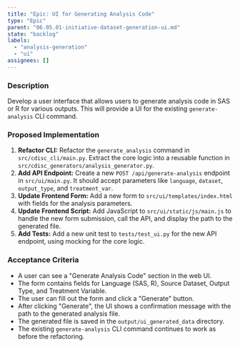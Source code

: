 ```yaml
---
title: "Epic: UI for Generating Analysis Code"
type: "Epic"
parent: "06.05.01-initiative-dataset-generation-ui.md"
state: "backlog"
labels:
  - "analysis-generation"
  - "ui"
assignees: []
---
```


### Description

Develop a user interface that allows users to generate analysis code in SAS or R for various outputs. This will provide a UI for the existing `generate-analysis` CLI command.

### Proposed Implementation

1.  **Refactor CLI:** Refactor the `generate_analysis` command in `src/cdisc_cli/main.py`. Extract the core logic into a reusable function in `src/cdisc_generators/analysis_generator.py`.
2.  **Add API Endpoint:** Create a new `POST /api/generate-analysis` endpoint in `src/ui/main.py`. It should accept parameters like `language`, `dataset`, `output_type`, and `treatment_var`.
3.  **Update Frontend Form:** Add a new form to `src/ui/templates/index.html` with fields for the analysis parameters.
4.  **Update Frontend Script:** Add JavaScript to `src/ui/static/js/main.js` to handle the new form submission, call the API, and display the path to the generated file.
5.  **Add Tests:** Add a new unit test to `tests/test_ui.py` for the new API endpoint, using mocking for the core logic.

### Acceptance Criteria

- A user can see a "Generate Analysis Code" section in the web UI.
- The form contains fields for Language (SAS, R), Source Dataset, Output Type, and Treatment Variable.
- The user can fill out the form and click a "Generate" button.
- After clicking "Generate", the UI shows a confirmation message with the path to the generated analysis file.
- The generated file is saved in the `output/ui_generated_data` directory.
- The existing `generate-analysis` CLI command continues to work as before the refactoring.
